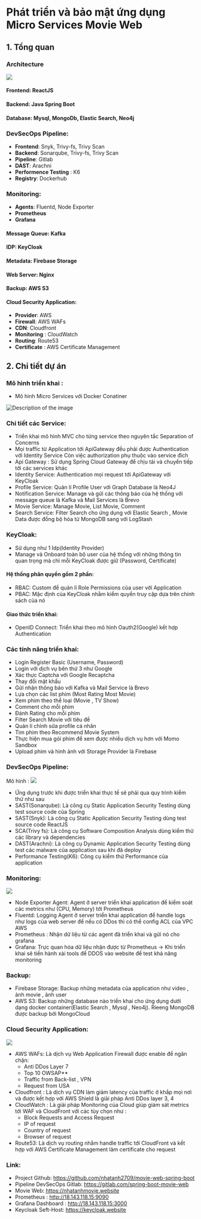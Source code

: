 # Phát triển và bảo mật ứng dụng Micro Services Movie Web

## 1. Tổng quan
### Architecture 
![](https://imgur.com/PJmtUjI.png)


#### **Frontend**: ReactJS
#### **Backend**: Java Spring Boot
#### **Database**: Mysql, MongoDb, Elastic Search, Neo4j

### **DevSecOps Pipeline**:
- **Frontend**: Snyk, Trivy-fs, Trivy Scan
- **Backend**: Sonarqube, Trivy-fs, Trivy Scan
- **Pipeline**: Gitlab
- **DAST**: Arachni
- **Performence Testing** : K6
- **Registry**: Dockerhub

### **Monitoring**:
- **Agents**: Fluentd, Node Exporter
- **Prometheus**
- **Grafana**

#### Message Queue: Kafka
#### IDP: KeyCloak
#### Metadata:  Firebase Storage
#### Web Server: Nginx
#### Backup: AWS S3
#### Cloud Security Application: 
- **Provider**: AWS
- **Firewall**: AWS WAFs
- **CDN**: Cloudfront
- **Monitoring** : CloudWatch
- **Routing**: Route53
- **Certificate** : AWS Certificate Management

## 2. Chi tiết dự án
### Mô hình triển khai :
- Mô hình Micro Services với Docker Conatiner

![Description of the image](https://imgur.com/xWfyK8q.png)

### Chi tiết các Service:
- Triển khai mô hình MVC cho từng service theo nguyên tắc Separation of Concerns
- Mọi traffic từ Application tới ApiGateway đều phải được Authentication với Identity Service Còn việc authorization phụ thuộc vào service đích
- Api Gateway : Sử dụng Spring Cloud Gateway để chịu tải và chuyển tiếp tới các services khác
- Identity Service: Authentication mọi request tới ApiGateway với KeyCloak
- Profile Service: Quản lí Profile User với Graph Database là Neo4J
- Notification Service: Manage và gửi các thông báo của hệ thống với message queue là Kafka và Mail Services là Brevo
- Movie Service: Manage Movie, List Movie, Comment
- Search Service: Filter Search cho ứng dụng với Elastic Search , Movie Data được đồng bộ hóa từ MongoDB sang với LogStash


### KeyCloak:
- Sử dụng như 1 Idp(Identity Provider)
- Manage và Onboard toàn bộ user của hệ thống với những thông tin quan trọng mà chỉ mỗi KeyCloak được giữ (Password, Certificate)
#### Hệ thống phân quyền gồm 2 phần: 
- RBAC: Custom để quản lí Role Permissions của user với Application
- PBAC: Mặc định của KeyCloak nhằm kiểm quyền truy cập dựa trên chinh sách của nó 
#### Giao thức triển khai:
- OpenID Connect: Triển khai theo mô hình Oauth2(Google) kết hợp Authentication 

### Các tính năng triển khai:
- Login Register Basic (Username, Password)
- Login với dịch vụ bên thứ 3 như Google
- Xác thực Captcha với Google Recaptcha
- Thay đổi mật khẩu 
- Gửi nhận thông báo với Kafka và Mail Service là Brevo 
- Lựa chọn các list phim (Most Rating Most Movie)
- Xem phim theo thể loại (Movie , TV Show)
- Comment cho mỗi phim
- Đánh Rating cho mỗi phim
- Filter Search Movie với tiêu đề
- Quản lí chỉnh sửa profile cá nhân
- Tìm phim theo Recommend Movie System
- Thực hiện mua gói phim để xem được nhiều dịch vụ hơn với Momo Sandbox
- Upload phim và hình ảnh với Storage Provider là Firebase


### DevSecOps Pipeline: 
Mô hình : 
![](https://i.imgur.com/7RyTwx0.png)



- Ứng dụng trước khi được triển khai thực tế sẽ phải qua quy trình kiểm thử như sau
- SAST(Sonarqube): Là công cụ Static Application Security Testing dùng test source code của Spring
- SAST(Snyk): Là công cụ Static Application Security Testing dùng test source code ReactJS
- SCA(Trivy fs): Là công cụ Software Composition Analysis dùng kiểm thử
các library và dependencies
- DAST(Arachni): Là công cụ Dynamic Application Security Testing dùng test
các malware của application sau khi đã deploy
- Performance Testing(K6): Công cụ kiểm thử Performance của application

### Monitoring:
![](https://elroydevops.tech/wp-content/uploads/2023/01/workflow.png)

- Node Exporter Agent: Agent ở server triển khai application để kiểm soát
các metrics như (CPU, Memory) tới Prometheus
- Fluentd: Logging Agent ở server triển khai application để handle logs như
logs của web server để nếu có DDos thì có thể config ACL của VPC AWS
- Prometheus : Nhận dữ liệu từ các agent đã triển khai và gửi nó cho
grafana
- Grafana: Trực quan hóa dữ liệu nhận được từ Prometheus
-> Khi triển khai sẽ tiến hành xài tools để DDOS vào website để test khả năng monitoring

### Backup:
- Firebase Storage: Backup những metadata của application như video , ảnh movie , ảnh user
- AWS S3: Backup những database nào triển khai cho ứng dụng dưới dạng docker container(Elastic Search , Mysql , Neo4j). Rieeng MongoDB được backup bởi MongoCloud

### Cloud Security Application:
![](https://imgur.com/zYk6EEK.png)
- AWS WAFs: Là dịch vụ Web Application Firewall được enable để ngăn chặn:
  - Anti DDos Layer 7
  - Top 10 OWSAP**
  - Traffic from Back-list , VPN
  - Request from USA
- Cloudfront : Là dịch vụ CDN làm giảm latency của traffic ở khắp mọi nơi và được kết hợp với AWS Shield là giải pháp Anti DDos layer 3, 4
- CloudWatch : Là giải pháp Monitoring của Cloud giúp giám sát metrics tới WAF và CloudFront với các tùy chọn như : 
  - Block Requests and Access Request
  - IP of request
  - Country of request
  - Browser of request
- Route53: Là dịch vụ routing nhằm handle traffic tới CloudFront và kết hợp với AWS Certificate Management làm certificate cho request 


### Link:
- Project Github: https://github.com/nhatanh2709/movie-web-spring-boot
- Pipeline DevSecOps Gitlab: https://gitlab.com/spring-boot-movie-web
- Movie Web: https://nhatanhmovie.website
- Prometheus : http://18.143.118.15:9090
- Grafana Dashboard : http://18.143.118.15:3000
- Keycloak Seft-Host: https://keycloak.website
